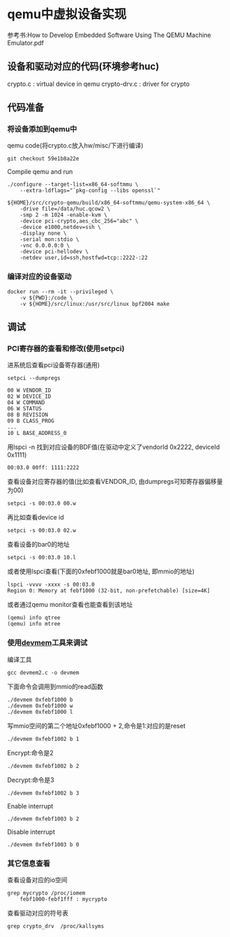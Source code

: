 # qemu中虚拟设备实现

参考书:How to Develop Embedded Software Using The QEMU Machine Emulator.pdf

## 设备和驱动对应的代码(环境参考huc)

crypto.c : virtual device in qemu
crypto-drv.c : driver for crypto

## 代码准备

### 将设备添加到qemu中

qemu code(将crypto.c放入hw/misc/下进行编译)

	git checkout 59e1b8a22e

Compile qemu and run

	./configure --target-list=x86_64-softmmu \
		--extra-ldflags="`pkg-config --libs openssl`"

	${HOME}/src/crypto-qemu/build/x86_64-softmmu/qemu-system-x86_64 \
		-drive file=/data/huc.qcow2 \
		-smp 2 -m 1024 -enable-kvm \
		-device pci-crypto,aes_cbc_256="abc" \
		-device e1000,netdev=ssh \
		-display none \
		-serial mon:stdio \
		-vnc 0.0.0.0:0 \
		-device pci-hellodev \
		-netdev user,id=ssh,hostfwd=tcp::2222-:22

### 编译对应的设备驱动

	docker run --rm -it --privileged \
		-v ${PWD}:/code \
		-v ${HOME}/src/linux:/usr/src/linux bpf2004 make

## 调试

### PCI寄存器的查看和修改(使用setpci)

进系统后查看pci设备寄存器(通用)

	setpci --dumpregs

	00 W VENDOR_ID
	02 W DEVICE_ID
	04 W COMMAND
	06 W STATUS
	08 B REVISION
	09 B CLASS_PROG
	...
	10 L BASE_ADDRESS_0

用lspci -n 找到对应设备的BDF值(在驱动中定义了vendorId 0x2222, deviceId 0x1111)

	00:03.0 00ff: 1111:2222

查看设备对应寄存器的值(比如查看VENDOR_ID, 由dumpregs可知寄存器偏移量为00)

	setpci -s 00:03.0 00.w

再比如查看device id

	setpci -s 00:03.0 02.w

查看设备的bar0的地址

	setpci -s 00:03.0 10.l

或者使用lspci查看(下面的0xfebf1000就是bar0地址, 即mmio的地址)

	lspci -vvvv -xxxx -s 00:03.0
	Region 0: Memory at febf1000 (32-bit, non-prefetchable) [size=4K]

或者通过qemu monitor查看也能查看到该地址

	(qemu) info qtree
	(qemu) info mtree

### 使用[devmem](https://github.com/VCTLabs/devmem2)工具来调试

编译工具

	gcc devmem2.c -o devmem

下面命令会调用到mmio的read函数

	./devmem 0xfebf1000 b
	./devmem 0xfebf1000 w
	./devmem 0xfebf1000 l

写mmio空间的第二个地址0xfebf1000 + 2,命令是1:对应的是reset

	./devmem 0xfebf1002 b 1

Encrypt:命令是2

	./devmem 0xfebf1002 b 2

Decrypt:命令是3

	./devmem 0xfebf1002 b 3

Enable interrupt

	./devmem 0xfebf1003 b 2

Disable interrupt

	./devmem 0xfebf1003 b 0

### 其它信息查看

查看设备对应的io空间

	grep mycrypto /proc/iomem
		febf1000-febf1fff : mycrypto

查看驱动对应的符号表

	grep crypto_drv  /proc/kallsyms
